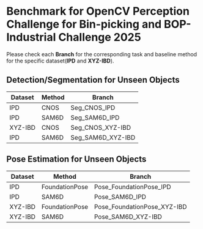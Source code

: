 # Benchmark for OpenCV Perception Challenge for Bin-picking and BOP-Industrial Challenge 2025

Please check each **Branch** for the corresponding task and baseline method for the specific dataset(**IPD** and **XYZ-IBD**).

## Detection/Segmentation for Unseen Objects
| Dataset  | Method |Branch|
|----------|--------|------|
| IPD      | CNOS  | Seg_CNOS_IPD |
| IPD      | SAM6D  | Seg_SAM6D_IPD |
| XYZ-IBD  | CNOS  | Seg_CNOS_XYZ-IBD |
| IPD      | SAM6D  | Seg_SAM6D_XYZ-IBD |


## Pose Estimation for Unseen Objects
| Dataset  | Method |Branch|
|----------|--------|------|
| IPD      | FoundationPose  | Pose_FoundationPose_IPD     |
| IPD      | SAM6D           | Pose_SAM6D_IPD              |
| XYZ-IBD  | FoundationPose  | Pose_FoundationPose_XYZ-IBD |
| XYZ-IBD  | SAM6D           | Pose_SAM6D_XYZ-IBD          |
